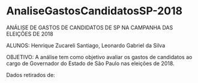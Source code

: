 # AnaliseGastosCandidatosSP-2018
ANÁLISE DE GASTOS DE CANDIDATOS DE SP NA CAMPANHA DAS ELEIÇÕES DE 2018

ALUNOS: Henrique Zucareli Santiago, Leonardo Gabriel da Silva

OBJETIVO: A análise tem como objetivo avaliar os gastos de candidatos ao cargo de Governador do Estado de São Paulo nas eleições de 2018.

Dados retirados de: 
